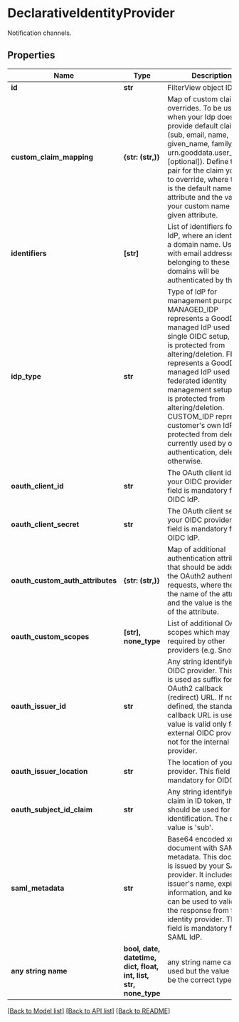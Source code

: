 # DeclarativeIdentityProvider

Notification channels.

## Properties
Name | Type | Description | Notes
------------ | ------------- | ------------- | -------------
**id** | **str** | FilterView object ID. | 
**custom_claim_mapping** | **{str: (str,)}** | Map of custom claim overrides. To be used when your Idp does not provide default claims (sub, email, name, given_name, family_name, urn.gooddata.user_groups [optional]). Define the key pair for the claim you wish to override, where the key is the default name of the attribute and the value is your custom name for the given attribute. | [optional] 
**identifiers** | **[str]** | List of identifiers for this IdP, where an identifier is a domain name. Users with email addresses belonging to these domains will be authenticated by this IdP. | [optional] 
**idp_type** | **str** | Type of IdP for management purposes. MANAGED_IDP represents a GoodData managed IdP used in single OIDC setup, which is protected from altering/deletion. FIM_IDP represents a GoodData managed IdP used in federated identity management setup, which is protected from altering/deletion. CUSTOM_IDP represents customer&#39;s own IdP, protected from deletion if currently used by org for authentication, deletable otherwise. | [optional] 
**oauth_client_id** | **str** | The OAuth client id of your OIDC provider. This field is mandatory for OIDC IdP. | [optional] 
**oauth_client_secret** | **str** | The OAuth client secret of your OIDC provider. This field is mandatory for OIDC IdP. | [optional] 
**oauth_custom_auth_attributes** | **{str: (str,)}** | Map of additional authentication attributes that should be added to the OAuth2 authentication requests, where the key is the name of the attribute and the value is the value of the attribute. | [optional] 
**oauth_custom_scopes** | **[str], none_type** | List of additional OAuth scopes which may be required by other providers (e.g. Snowflake) | [optional] 
**oauth_issuer_id** | **str** | Any string identifying the OIDC provider. This value is used as suffix for OAuth2 callback (redirect) URL. If not defined, the standard callback URL is used. This value is valid only for external OIDC providers, not for the internal DEX provider. | [optional] 
**oauth_issuer_location** | **str** | The location of your OIDC provider. This field is mandatory for OIDC IdP. | [optional] 
**oauth_subject_id_claim** | **str** | Any string identifying the claim in ID token, that should be used for user identification. The default value is &#39;sub&#39;. | [optional] 
**saml_metadata** | **str** | Base64 encoded xml document with SAML metadata. This document is issued by your SAML provider. It includes the issuer&#39;s name, expiration information, and keys that can be used to validate the response from the identity provider. This field is mandatory for SAML IdP. | [optional] 
**any string name** | **bool, date, datetime, dict, float, int, list, str, none_type** | any string name can be used but the value must be the correct type | [optional]

[[Back to Model list]](../README.md#documentation-for-models) [[Back to API list]](../README.md#documentation-for-api-endpoints) [[Back to README]](../README.md)


